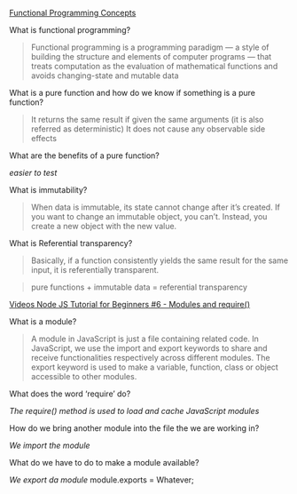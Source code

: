 [Functional Programming Concepts](https://medium.com/the-renaissance-developer/concepts-of-functional-programming-in-javascript-6bc84220d2aa)

What is functional programming?
> Functional programming is a programming paradigm — a style of building the structure and elements of computer programs — that treats computation as the evaluation of mathematical functions and avoids changing-state and mutable data 

What is a pure function and how do we know if something is a pure function?

> It returns the same result if given the same arguments (it is also referred as deterministic)
> It does not cause any observable side effects


What are the benefits of a pure function?

_easier to test_

What is immutability?

> When data is immutable, its state cannot change after it’s created. If you want to change an immutable object, you can’t. Instead, you create a new object with the new value.

What is Referential transparency?

> Basically, if a function consistently yields the same result for the same input, it is referentially transparent.

>pure functions + immutable data = referential transparency

[Videos Node JS Tutorial for Beginners #6 - Modules and require()](https://www.youtube.com/watch?v=xHLd36QoS4k)

What is a module?
>A module in JavaScript is just a file containing related code. In JavaScript, we use the import and export keywords to share and receive functionalities respectively across different modules. The export keyword is used to make a variable, function, class or object accessible to other modules.

What does the word ‘require’ do?

_The require() method is used to load and cache JavaScript modules_

How do we bring another module into the file the we are working in?

_We import the module_

What do we have to do to make a module available?

_We export da module_
    module.exports = Whatever;
